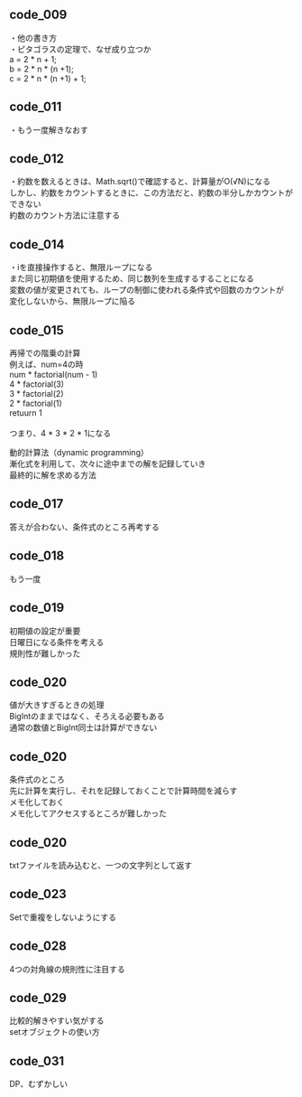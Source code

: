 ## code_009 
・他の書き方<br>
・ピタゴラスの定理で、なぜ成り立つか<br>
    a = 2 * n + 1;<br>
    b = 2 * n * (n +1);<br>
    c = 2 * n * (n +1) + 1;

## code_011
・もう一度解きなおす 

## code_012
・約数を数えるときは、Math.sqrt()で確認すると、計算量がO(√N)になる<br>
しかし、約数をカウントするときに、この方法だと、約数の半分しかカウントができない<br>
約数のカウント方法に注意する

## code_014
・iを直接操作すると、無限ループになる<br>
また同じ初期値を使用するため、同じ数列を生成するすることになる<br>
変数の値が変更されても、ループの制御に使われる条件式や回数のカウントが<br>変化しないから、無限ループに陥る

## code_015
再帰での階乗の計算<br>
例えば、num=4の時<br>
num * factorial(num - 1)<br>
4 * factorial(3)<br>
3 * factorial(2)<br>
2 * factorial(1)<br>
retuurn 1<br>
<br>
つまり、4 * 3 * 2 * 1になる<br>

動的計算法（dynamic programming）<br>
漸化式を利用して、次々に途中までの解を記録していき<br>
最終的に解を求める方法

## code_017
答えが合わない、条件式のところ再考する

## code_018
もう一度

## code_019
初期値の設定が重要<br>
日曜日になる条件を考える<br>
規則性が難しかった

## code_020
値が大きすぎるときの処理<br>
BigIntのままではなく、そろえる必要もある<br>
通常の数値とBigInt同士は計算ができない

## code_020
条件式のところ<br>
先に計算を実行し、それを記録しておくことで計算時間を減らす<br>
メモ化しておく<br>
メモ化してアクセスするところが難しかった

## code_020
txtファイルを読み込むと、一つの文字列として返す

## code_023
Setで重複をしないようにする

## code_028
4つの対角線の規則性に注目する

## code_029
比較的解きやすい気がする<br>
setオブジェクトの使い方

## code_031
DP、むずかしい